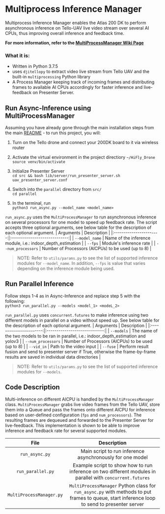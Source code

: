 # Multiprocess Inference Manager

Multiprocess Inference Manager enables the Atlas 200 DK to perform asynchronous inference on Tello-UAV live video stream over several AI CPUs, thus improving overall inference and feedback time.  

**For more information, refer to the [MultiProcessManager Wiki Page](https://github.com/Ascend-Huawei/HiFly_Drone/wiki/Closed-Loop-PID-Tracker)**

### What it is:
- Written in Python 3.7.5
- uses `djitellopy` to extract video live stream from Tello UAV and the built-in `multiprocessing` Python library
- A Process Manager keeping track of incoming frames and distributing frames to available AI CPUs accordingly for faster inference and live-feedback on Presenter Server. 

## Run Async-Inference using MultiProcessManager
Assuming you have already gone through the main installation steps from the main [README](https://github.com/Ascend-Huawei/HiFly_Drone/tree/main) - to run this project, you will:
1. Turn on the Tello drone and connect your 200DK board to it via wireless router
2. Activate the virtual environment in the project directiory `~/HiFly_Drone` <br>
    `source venv/bin/activate`

3. Initialize Presenter Server<br>
    `cd src && bash lib/server/run_presenter_server.sh uav_presenter_server.conf`
    
4. Switch into the `parallel` directory from `src/`<br>
    `cd parallel`
    
5. In the terminal, run <br>
    `python3 run_async.py --model_name <model_name>`
    
`run_async.py` uses the `MultiProcessManager` to run asynchronous inference on several processors for one model to speed up feedback rate. The script accepts three optional arguments, see below table for the description of each optional argument.
|   Arguments             |         Description           |
|:-----------------------:|:-----------------------------:|
| `--model_name`          | Name of the inference module, i.e.: indoor_depth_estimation |
| `--fps`                 | Module's inference rate |
| `--num_processors`      | Number of Processors (AICPUs) to be used (up to 8) |


> NOTE: Refer to `utils/params.py` to see the list of supported inference modules for `--model_name`. In addition, `--fps` is value that varies depending on the inference module being used.

## Run Parallel Inference
Follow steps 1-4 as in Async-Inference and replace step 5 with the following:<br>
    `python3 run_parallel.py --models <model_1> <modeL_2>`
   
`run_parallel.py` uses `concurrent.futures` to make inference using two different models in parallel on a video without speed up. See below table for the description of each optional argument.
|   Arguments             |         Description           |
|:-----------------------:|:-----------------------------:|
| `--models`              | The name of the two models to be ran in parallel, i.e.: indoor_depth_estimation and yolov3 |
| `--num_processors`      | Number of Processors (AICPUs) to be used (up to 8) |
| `--vid_in`              | Path to the video input |
| `--fuse`                | Perform result fusion and send to presenter server if True, otherwise the frame-by-frame results are saved in individual data directories |


> NOTE: Refer to `utils/params.py` to see the list of supported inference modules for `--models`.



## Code Description
Multi-inference on different AICPU is handled by the `MultiProcessManager` class. `MultiProcessManager` grabs live video frames from the Tello UAV, store them into a Queue and 
pass the frames onto different AICPU for inference based on user-defined configuration (`fps` and `num_processors`). The resulting frames are dequeued and forwarded to the Presenter Server for live-feedback. This implementation is shown to be able to improve inference and feedback rate for several supported modules.


|   File   |         Description           |
|:--------:|:-----------------------------:|
| `run_async.py`           | Main script to run inference asynchronously for one model |
| `run_parallel.py`        | Example script to show how to run inference on two different modules in parallel with `concurrent.futures` |
| `MultiProcessManager.py` | `MultiProcessManager` Python class for `run_async.py` with methods to put frames to queue, start inference loop to send to presenter server |
